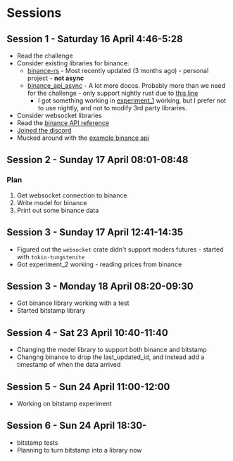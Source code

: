 # Sessions

## Session 1 - Saturday 16 April 4:46-5:28

 * Read the challenge
 * Consider existing libraries for binance:
   + [binance-rs](https://github.com/wisespace-io/binance-rs) - Most recently updated (3 months ago) - personal project - **not async**
   + [binance_api_async](https://github.com/bigbizze/binance_api_async) - A lot more docos. Probably more than we need for the challenge - only support nightly rust due to [this line](https://github.com/bigbizze/binance_api_async/blob/master/src/lib.rs#L1)
     - I got something working in [experiment_1](./binance/experiment_1/src/main.rs)  working, but I prefer not to use nightly, and not to modify 3rd party libraries.
 * Consider websocket libraries
 * Read the [binance API reference](https://github.com/binance/binance-spot-api-docs/blob/master/web-socket-streams.md)
 * [Joined the discord](https://discord.com/channels/677525364829978625/677525365366980620)
 * Mucked around with the [example binance api](https://api.binance.com/api/v3/depth?symbol=ETHBTC)
 

## Session 2 - Sunday 17 April 08:01-08:48

### Plan

 1. Get websocket connection to binance
 2. Write model for binance
 3. Print out some binance data

## Session 3 - Sunday 17 April 12:41-14:35

 * Figured out the `websocket` crate didn't support moders futures - started with `tokio-tungstenite`
 * Got experiment_2 working - reading prices from binance

## Session 3 - Monday 18 April 08:20-09:30

 * Got binance library working with a test
 * Started bitstamp library

## Session 4 - Sat 23 April 10:40-11:40

 * Changing the model library to support both binance and bitstamp
 * Changng binance to drop the last_updated_id, and instead add a timestamp of
   when the data arrived

## Session 5 - Sun 24 April 11:00-12:00

 * Working on bitstamp experiment

## Session 6 - Sun 24 April 18:30-

 * bitstamp tests
 * Planning to turn bitstamp into a library now
